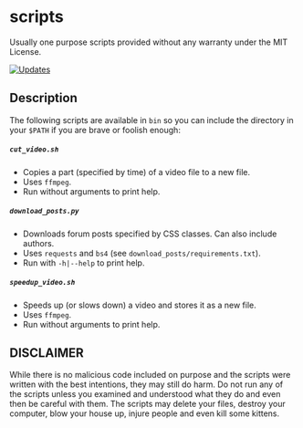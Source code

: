 # scripts
Usually one purpose scripts provided without any warranty under the MIT License.

[![Updates](https://pyup.io/repos/github/geckon/scripts/shield.svg)](https://pyup.io/repos/github/geckon/scripts/)

## Description

The following scripts are available in `bin` so you can include the directory in your `$PATH` if you are brave or foolish enough:

##### `cut_video.sh`
- Copies a part (specified by time) of a video file to a new file.
- Uses `ffmpeg`.
- Run without arguments to print help.

##### `download_posts.py`
- Downloads forum posts specified by CSS classes. Can also include authors.
- Uses `requests` and `bs4` (see `download_posts/requirements.txt`).
- Run with `-h|--help` to print help.

##### `speedup_video.sh`
- Speeds up (or slows down) a video and stores it as a new file.
- Uses `ffmpeg`.
- Run without arguments to print help.

## DISCLAIMER
While there is no malicious code included on purpose and the scripts were written with the best intentions, they may still do harm. Do not run any of the scripts unless you examined and understood what they do and even then be careful with them. The scripts may delete your files, destroy your computer, blow your house up, injure people and even kill some kittens.
